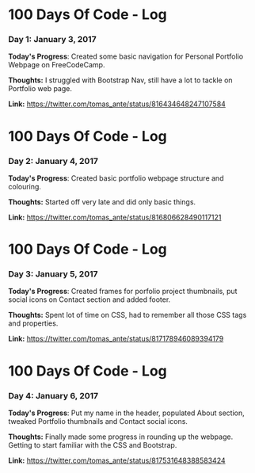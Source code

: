 # 100 Days Of Code - Log

### Day 1: January 3, 2017

**Today's Progress**: Created some basic navigation for Personal Portfolio Webpage on FreeCodeCamp.

**Thoughts:** I struggled with Bootstrap Nav, still have a lot to tackle on Portfolio web page.

**Link:** https://twitter.com/tomas_ante/status/816434648247107584

# 100 Days Of Code - Log

### Day 2: January 4, 2017

**Today's Progress**: Created basic portfolio webpage structure and colouring.

**Thoughts:** Started off very late and did only basic things.

**Link:** https://twitter.com/tomas_ante/status/816806628490117121

# 100 Days Of Code - Log

### Day 3: January 5, 2017

**Today's Progress**: Created frames for porfolio project thumbnails, put social icons on Contact section and added footer.

**Thoughts:** Spent lot of time on CSS, had to remember all those CSS tags and properties.

**Link:** https://twitter.com/tomas_ante/status/817178946089394179

# 100 Days Of Code - Log

### Day 4: January 6, 2017

**Today's Progress**: Put my name in the header, populated About section, tweaked Portfolio thumbnails and Contact social icons.

**Thoughts:** Finally made some progress in rounding up the webpage. Getting to start familiar with the CSS and Bootstrap.

**Link:** https://twitter.com/tomas_ante/status/817531648388583424
